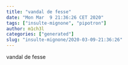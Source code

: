 ```yaml
---
title: "vandal de fesse"
date: "Mon Mar  9 21:36:26 CET 2020"
tags: ["insulte-mignone", "pipotron"]
author: m1ch3l
categories: ["generated"]
slug: "insulte-mignone/2020-03-09-21:36:26"
---
```


vandal de fesse
